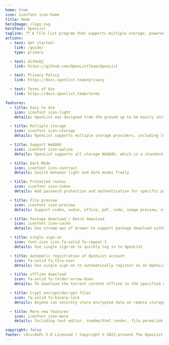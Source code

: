 ```yaml
---
home: true
icon: iconfont icon-home
title: Home
heroImage: /logo.svg
heroText: OpenList
tagline: 🗂️ A file list program that supports multiple storage, powered by Gin and Solidjs.
actions:
  - text: Get started💡
    link: /guide/
    type: primary

  - text: GitHub🌱
    link: https://github.com/OpenListTeam/OpenList

  - text: Privacy Policy
    link: https://docs.openlist.team/privacy

  - text: Terms of Use
    link: https://docs.openlist.team/terms

features:
  - title: Easy to Use
    icon: iconfont icon-light
    details: OpenList was designed from the ground up to be easily installed and it can be used on all platforms.

  - title: Multiple storage
    icon: iconfont icon-storage
    details: OpenList supports multiple storage providers, including local storage, Aliyundrive, Onedrive, Google Drive, etc., and is easily expand.

  - title: Support WebDAV
    icon: iconfont icon-waline
    details: OpenList supports all storage WebDAV, which is a standard for accessing files on.

  - title: Dark Mode
    icon: iconfont icon-contrast
    details: Switch between light and dark modes freely

  - title: Protected routes
    icon: iconfont icon-token
    details: Add password protection and authentication for specific path

  - title: File preview
    icon: iconfont icon-preview
    details: Support video, audio, office, pdf, code, image preview, etc. Even ipa install

  - title: Package download / Batch download
    icon: iconfont icon-cache
    details: Use stream api of brower to support package download without server usage / Batch download support folder using Aria2

  - title: single sign-on
    icon: font-icon icon fa-solid fa-repeat-1
    details: Use single sign-on to quickly log in to OpenList

  - title: Automatic registration of OpenList account
    icon: fa-solid fa-file-user
    details: Use single sign-on to automatically register as an OpenList account to quickly register

  - title: offline download
    icon: fa-solid fa-folder-arrow-down
    details: To download the torrent content offline to the specified directory, a good network environment is required

  - title: Crypt encrypt/decrypt files
    icon: fa-solid fa-binary-lock
    details: Anyone can securely store encrypted data on remote storage providers. Data is stored in a Crypt, and the provider can only see the Crypt, not your data.

  - title: More new features
    icon: iconfont icon-more
    details: Including text editor, readme/html render, file permalink, cloudflare workers proxy, etc.

copyright: false
footer: <div>AGPL-3.0 Licensed | Copyright © 2022-present The OpenList Team</div>
---
```

